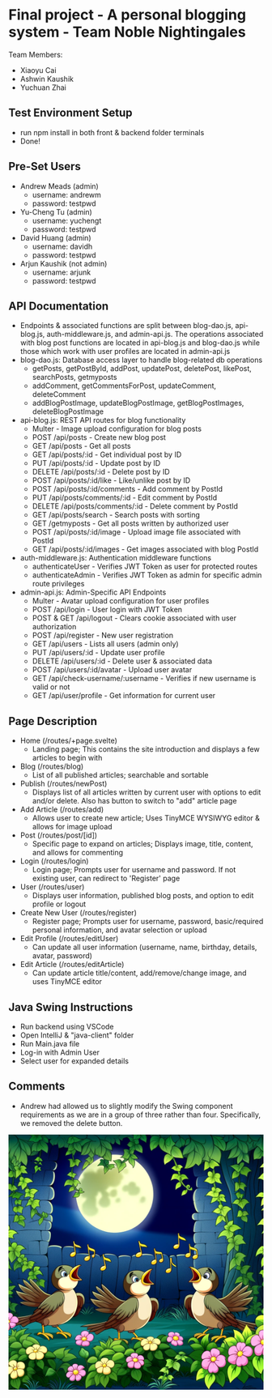 # Final project - A personal blogging system - Team Noble Nightingales

Team Members:
- Xiaoyu Cai
- Ashwin Kaushik
- Yuchuan Zhai

## Test Environment Setup
- run npm install in both front & backend folder terminals
- Done!

## Pre-Set Users
- Andrew Meads (admin)
  - username: andrewm
  - password: testpwd
- Yu-Cheng Tu (admin)
  - username: yuchengt
  - password: testpwd
- David Huang (admin)
  - username: davidh
  - password: testpwd
- Arjun Kaushik (not admin)
  - username: arjunk
  - password: testpwd

## API Documentation
- Endpoints & associated functions are split between blog-dao.js, api-blog.js, auth-middleware.js, and admin-api.js. The operations associated with blog post functions are located in api-blog.js and blog-dao.js while those which work with user profiles are
    located in admin-api.js
-   blog-dao.js: Database access layer to handle blog-related db operations
    - getPosts, getPostById, addPost, updatePost, deletePost, likePost, searchPosts, getmyposts
    - addComment, getCommentsForPost, updateComment, deleteComment
    - addBlogPostImage, updateBlogPostImage, getBlogPostImages, deleteBlogPostImage
-   api-blog.js: REST API routes for blog functionality
    - Multer - Image upload configuration for blog posts
    - POST /api/posts - Create new blog post
    - GET /api/posts - Get all posts
    - GET /api/posts/:id - Get individual post by ID
    - PUT /api/posts/:id - Update post by ID
    - DELETE /api/posts/:id - Delete post by ID
    - POST /api/posts/:id/like - Like/unlike post by ID
    - POST /api/posts/:id/comments - Add comment by PostId
    - PUT /api/posts/comments/:id - Edit comment by PostId
    - DELETE /api/posts/comments/:id - Delete comment by PostId
    - GET /api/posts/search - Search posts with sorting
    - GET /getmyposts - Get all posts written by authorized user
    - POST /api/posts/:id/image - Upload image file associated with PostId
    - GET /api/posts/:id/images - Get images associated with blog PostId
-   auth-middleware.js: Authentication middleware functions
    - authenticateUser - Verifies JWT Token as user for protected routes
    - authenticateAdmin - Verifies JWT Token as admin for specific admin route privileges
-   admin-api.js: Admin-Specific API Endpoints
    - Multer - Avatar upload configuration for user profiles
    - POST /api/login - User login with JWT Token
    - POST & GET /api/logout - Clears cookie associated with user authorization
    - POST /api/register - New user registration
    - GET /api/users - Lists all users (admin only)
    - PUT /api/users/:id - Update user profile
    - DELETE /api/users/:id - Delete user & associated data
    - POST /api/users/:id/avatar - Upload user avatar
    - GET /api/check-username/:username - Verifies if new username is valid or not
    - GET /api/user/profile - Get information for current user

## Page Description
- Home (/routes/+page.svelte)
  - Landing page; This contains the site introduction and displays a few articles to begin with
- Blog (/routes/blog)
  - List of all published articles; searchable and sortable
- Publish (/routes/newPost)
  - Displays list of all articles written by current user with options to edit and/or delete. Also has button to switch to "add" article page
- Add Article (/routes/add)
  - Allows user to create new article; Uses TinyMCE WYSIWYG editor & allows for image upload
- Post (/routes/post/[id])
  - Specific page to expand on articles; Displays image, title, content, and allows for commenting
- Login (/routes/login)
  - Login page; Prompts user for username and password. If not existing user, can redirect to 'Register' page
- User (/routes/user)
  - Displays user information, published blog posts, and option to edit profile or logout
- Create New User (/routes/register)
  - Register page; Prompts user for username, password, basic/required personal information, and avatar selection or upload
- Edit Profile (/routes/editUser)
  - Can update all user information (username, name, birthday, details, avatar, password)
- Edit Article (/routes/editArticle)
  - Can update article title/content, add/remove/change image, and uses TinyMCE editor

## Java Swing Instructions
- Run backend using VSCode
- Open IntelliJ & "java-client" folder
- Run Main.java file
- Log-in with Admin User
- Select user for expanded details

## Comments
- Andrew had allowed us to slightly modify the Swing component requirements as we are in a group of three rather than four. Specifically, we removed the delete button. 

![](./backend/public/images/Noble%20Nightingales.webp)
